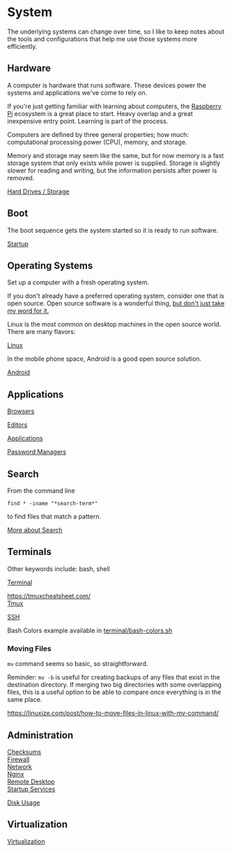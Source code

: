 # System

The underlying systems can change over time, so I like to keep notes about the tools and configurations that help me use those systems more efficiently.

## Hardware

A computer is hardware that runs software. These devices power the systems and applications we've come to rely on. 

If you're just getting familiar with learning about computers, the [Raspberry Pi](/pi/) ecosystem is a great place to start. Heavy overlap and a great inexpensive entry point. Learning is part of the process.

Computers are defined by three general properties; how much: computational processing power (CPU), memory, and storage. 

Memory and storage may seem like the same, but for now memory is a fast storage system that only exists while power is supplied. Storage is slightly slower for reading and writing, but the information persists after power is removed. 

[Hard Drives / Storage](drives/)   

## Boot

The boot sequence gets the system started so it is ready to run software. 

[Startup](startup.md)  


## Operating Systems

Set up a computer with a fresh operating system.

If you don't already have a preferred operating system, consider one that is open source. Open source software is a wonderful thing, [but don't just take my word for it.](https://opensource.guide)

Linux is the most common on desktop machines in the open source world. There are many flavors:

[Linux](linux/)  

In the mobile phone space, Android is a good open source solution.

[Android](android/)  


## Applications 

[Browsers](browsers.md)  

[Editors](editors/)  

[Applications](applications.md)  

[Password Managers](password-manager.md)  

## Search

From the command line


```
find * -iname "*search-term*"
```

to find files that match a pattern. 


[More about Search](search.md)

## Terminals

Other keywords include: bash, shell

[Terminal](terminal/index.md)  

https://tmuxcheatsheet.com/  
[Tmux](terminal/tmux.md)  

[SSH](terminal/ssh.md)  

Bash Colors example available in <a href="terminal/bash-colors.sh">terminal/bash-colors.sh</a>

### Moving Files

`mv` command seems so basic, so straightforward. 

Reminder: `mv -b` is useful for creating backups of any files that exist in the destination directory. If merging two big directories with some overlapping files, this is a useful option to be able to compare once everything is in the same place. 

https://linuxize.com/post/how-to-move-files-in-linux-with-mv-command/



## Administration

[Checksums](checksums.md)  
[Firewall](firewall.md)  
[Network](network.md)  
[Nginx](nginx.md)  
[Remote Desktop](remote-desktop.md)  
[Startup Services](startup-services.md)  

[Disk Usage](drives/disk-usage.md)  

## Virtualization

[Virtualization](virtualization/)  


